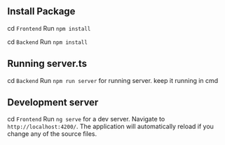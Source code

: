 ## Install Package
cd `Frontend`
Run `npm install`

cd `Backend`
Run `npm install`

## Running server.ts
cd `Backend`
Run `npm run server` for running server. keep it running in cmd


## Development server
cd `Frontend`
Run `ng serve` for a dev server. Navigate to `http://localhost:4200/`. The application will automatically reload if you change any of the source files.


